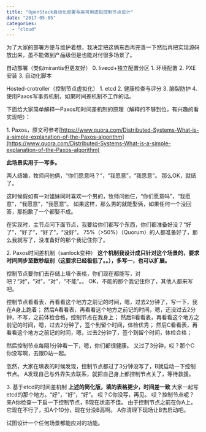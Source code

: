 ```yaml
---
title: "OpenStack自动化部署与高可用虚拟控制节点设计"
date: "2017-05-05"
categories: 
  - "cloud"
---
```


为了大家的部署方便与维护着想，我决定把这俩东西再完善一下然后再把实现源码放出来，虽不能做到产品级但是也能对付很多场景了。

自动部署（类似mirantis但更友好） 0. livecd+独立配置分区 1. 环境配置 2. PXE安装 3. 自动化脚本

Hosted-crotroller（控制节点虚拟化） 1. etcd 2. 健康检查与评分 3. 脑裂防护 4. 使用Paxos写事务机制，如果时间差机制不工作的话。

下面给大家简单解释一Paxos和时间差机制的原理（解释的不够到位，有兴趣的看实现吧）：

1\. Paxos，原文可参考[https://www.quora.com/Distributed-Systems-What-is-a-simple-explanation-of-the-Paxos-algorithm](https://www.quora.com/Distributed-Systems-What-is-a-simple-explanation-of-the-Paxos-algorithm)

**此场景实用于一写多。**

两人结婚，牧师问他俩，“你们愿意吗？”，“我愿意”，“我愿意”。 那么OK，就结了。

这时候假如有一对姐妹同时喜欢一个男的，牧师问他仨，“你们愿意吗”，“我愿意”，“我愿意”，“我愿意”。 如果这样，那么男的就能娶俩，如果任何一个没回答，那抱歉了一个都娶不成。

在实现时，主节点问下面节点，我要给你们都写个东西，你们都准备好没？“好了”，“好了”，“好了”，“没好”。 75%（>50%）（Quorum）的人都准备好了，那么我就写了，没准备好的那个我记住你了。

2\. Paxos时间差机制（sanlock变种） **这个机制我设计成只针对这个场景的，要求时间同步至数秒级别（这要求已经极低了。。），多写一，也可以扩展。**

控制节点要你们去存储上填个表格，你们现在都能写，对吧？“对”，“对”，“对”，“不能”。。 OK，不能的那个我记住你了，其他人都来写吧。

控制节点看看表，再看看这个地方之前记的时间，嗯，过去2分钟了，写一下，我在A身上跑着； 然后A看看表，再看看这个地方之前记的时间，嗯，还没过去2分钟，不写，之前体检合格，控制节点在我身上； 然后B看看表，再看看这个地方之前记的时间，嗯，过去2分钟了，签个到留个时间，体检优秀； 然后C看看表，再看看这个地方之前记的时间，嗯，过去2分钟了，签个到留个时间，体检合格；

然后控制节点每隔1分钟看一下，嗯，你们都很健康。 又过了3分钟，哎？那个C你没写啊，去跟D站一起。

忽然，大家在填表的时候发现，控制节点都过了3分钟没写了，B就启动一下控制节点。 A发现自己与外界失去联系，就把自己身上都控制节点关了，等待救援。

3\. 基于etcd的时间差机制 **上述的简化版，填的表格更少，时间差一致** 大家一起写etcd的那个地方。“好”，“好”，“好”。 哎？C你没写，再见。 哎？控制节点呢？来A你检查一下启一下控制节点，B现在状态不佳。 由于控制节点之前在你A上，它现在不行了，扣A个10分，现在分没B高啊。 A你清理下现场让B去启动吧。

试图设计一个任何场景都能应对的功能。
